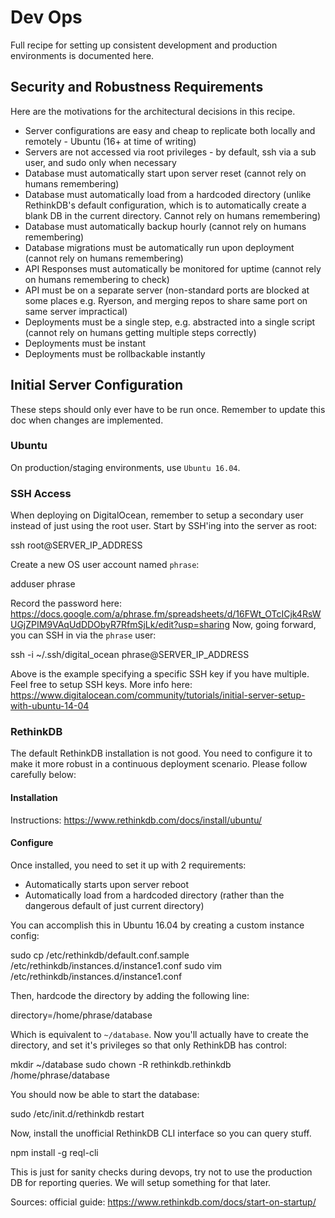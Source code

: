 # Dev Ops
Full recipe for setting up consistent development and production environments is documented here.

## Security and Robustness Requirements
Here are the motivations for the architectural decisions in this recipe.

- Server configurations are easy and cheap to replicate both locally and remotely - Ubuntu (16+ at time of writing)
- Servers are not accessed via root privileges - by default, ssh via a sub user, and sudo only when necessary
- Database must automatically start upon server reset (cannot rely on humans remembering)
- Database must automatically load from a hardcoded directory (unlike RethinkDB's default configuration, which is to automatically create a blank DB in the current directory. Cannot rely on humans remembering)
- Database must automatically backup hourly (cannot rely on humans remembering)
- Database migrations must be automatically run upon deployment (cannot rely on humans remembering)
- API Responses must automatically be monitored for uptime (cannot rely on humans remembering to check)
- API must be on a separate server (non-standard ports are blocked at some places e.g. Ryerson, and merging repos to share same port on same server impractical)
- Deployments must be a single step, e.g. abstracted into a single script (cannot rely on humans getting multiple steps correctly)
- Deployments must be instant
- Deployments must be rollbackable instantly 

## Initial Server Configuration
These steps should only ever have to be run once. Remember to update this doc when changes are implemented.

### Ubuntu
On production/staging environments, use `Ubuntu 16.04`.

### SSH Access
When deploying on DigitalOcean, remember to setup a secondary user instead of just using the root user.
Start by SSH'ing into the server as root:

  ssh root@SERVER_IP_ADDRESS

Create a new OS user account named `phrase`:

  adduser phrase

Record the password here:
https://docs.google.com/a/phrase.fm/spreadsheets/d/16FWt_OTcICjk4RsWUGjZPIM9VAqUdDDObyR7RfmSjLk/edit?usp=sharing
Now, going forward, you can SSH in via the `phrase` user:

  ssh -i ~/.ssh/digital_ocean phrase@SERVER_IP_ADDRESS

Above is the example specifying a specific SSH key if you have multiple. Feel free to setup SSH keys. More info here:
https://www.digitalocean.com/community/tutorials/initial-server-setup-with-ubuntu-14-04

### RethinkDB
The default RethinkDB installation is not good.
You need to configure it to make it more robust in a continuous deployment scenario.
Please follow carefully below:

#### Installation
Instructions: https://www.rethinkdb.com/docs/install/ubuntu/

#### Configure
Once installed, you need to set it up with 2 requirements:

- Automatically starts upon server reboot
- Automatically load from a hardcoded directory (rather than the dangerous default of just current directory)

You can accomplish this in Ubuntu 16.04 by creating a custom instance config:

  sudo cp /etc/rethinkdb/default.conf.sample /etc/rethinkdb/instances.d/instance1.conf
  sudo vim /etc/rethinkdb/instances.d/instance1.conf
  
Then, hardcode the directory by adding the following line:

  directory=/home/phrase/database
  
Which is equivalent to `~/database`. Now you'll actually have to create the directory,
and set it's privileges so that only RethinkDB has control:

  mkdir ~/database
  sudo chown -R rethinkdb.rethinkdb /home/phrase/database
  
You should now be able to start the database:

  sudo /etc/init.d/rethinkdb restart

Now, install the unofficial RethinkDB CLI interface so you can query stuff.

  npm install -g reql-cli

This is just for sanity checks during devops, try not to use the production DB for reporting queries.
We will setup something for that later.

Sources: official guide: https://www.rethinkdb.com/docs/start-on-startup/

